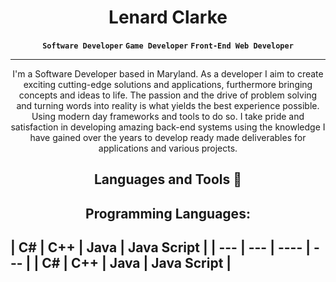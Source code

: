 # <h1 align="center">Lenard Clarke</h1>
<p align="center" dir="auto"><strong><code>Software Developer</code></strong> <strong><code>Game Developer</code></strong> <strong><code>Front-End Web Developer</code></strong></p>
<hr></hr>

<p align="center" dir="auto">I'm a Software Developer based in Maryland. As a developer I aim to create exciting cutting-edge solutions and applications, furthermore bringing concepts and ideas to life. The passion and the drive of problem solving and turning words into reality is what yields the best experience possible. Using modern day frameworks and tools to do so. I take pride and satisfaction in developing amazing back-end systems using the knowledge I have gained over the years to develop ready made deliverables for applications and various projects.</p>

<h2 align="center" dir="auto">Languages and Tools 🧰<h2>

<h2 align="center" dir="auto">Programming Languages:<h2>
| C# | C++ | Java | Java Script |
| --- | --- | ---- | --- |
| C# | C++ | Java | Java Script |

